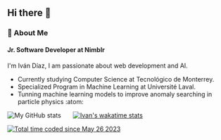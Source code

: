 ## Hi there 👋

### :rocket:  About Me
#### Jr. Software Developer at Nimblr 
I'm Iván Díaz, I am passionate about web development and AI.
- Currently studying Computer Science at Tecnológico de Monterrey.
- Specialized Program in Machine Learning at Université Laval.
- Tunning machine learning models to improve anomaly searching in particle physics :atom:


![My GitHub stats](https://github-readme-stats.vercel.app/api?username=IvanDLar&show_icons=true&theme=tokyonight) &nbsp; &nbsp; &nbsp; [![Ivan's wakatime stats](https://github-readme-stats.vercel.app/api/wakatime?username=IvanDLar)](https://github.com/anuraghazra/github-readme-stats)

<a href="https://wakatime.com/@bedef842-33e4-4c64-8c2f-72255e014c57"><img src="https://wakatime.com/badge/user/bedef842-33e4-4c64-8c2f-72255e014c57.svg" alt="Total time coded since May 26 2023" /></a>

